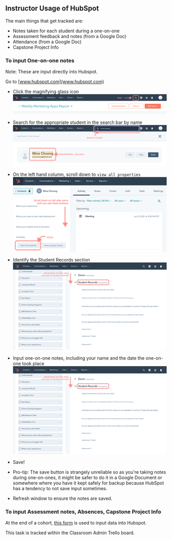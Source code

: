 ## Instructor Usage of HubSpot

The main things that get tracked are:
- Notes taken for each student during a one-on-one
- Assessment feedback and notes (from a Google Doc)
- Attendance (from a Google Doc)
- Capstone Project Info

### To input One-on-one notes 

Note: These are input directly into Hubspot.

Go to [www.hubspot.com](www.hubspot.com)

- Click the magnifying glass icon
![Click the magnifying glass icon](./assets/hubspot_00_search_icon.png)

- Search for the appropriate student in the search bar by name
![Search for the appropriate student in the search bar by name](./assets/hubspot_01_name.png)

- On the left hand column, scroll down to `view all properties`
![On the left hand column, scroll down to `view all properties`](./assets/hubspot_02_view_all_props.png)

- Identify the Student Records section
![Identify the Student Records section](./assets/hubspot_03_student_records.png)

- Input one-on-one notes, including your name and the date the one-on-one took place
![Input one-on-one notes, including your name and the date the one-on-one took place](./assets/hubspot_03_student_records.png)

- Save! 
- Pro-tip: The save button is strangely unreliable so as you're taking notes during one-on-ones, it might be safer to do it in a Google Document or somewhere where you have it kept safely for backup because HubSpot has a tendency to not save input sometimes.
- Refresh window to ensure the notes are saved. 

### To input Assessment notes, Absences, Capstone Project Info

At the end of a cohort, [this form](https://share.hsforms.com/1Y9Zh_3M4SdKxVcrRAWzFGQ1bve2) is used to input data into Hubspot.

This task is tracked within the Classroom Admin Trello board.